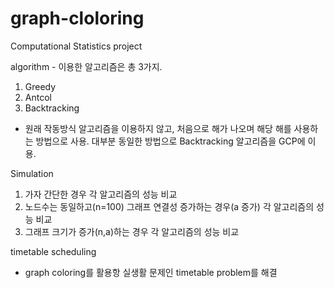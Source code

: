 # graph-cloloring
 Computational Statistics project


algorithm - 이용한 알고리즘은 총 3가지. 
1. Greedy
2. Antcol
3. Backtracking
- 원래 작동방식 알고리즘을 이용하지 않고, 처음으로 해가 나오며 해당 해를 사용하는 방법으로 사용. 대부분 동일한 방법으로 Backtracking 알고리즘을 GCP에 이용. 

Simulation 
1. 가자 간단한 경우 각 알고리즘의 성능 비교 
2. 노드수는 동일하고(n=100) 그래프 연결성 증가하는 경우(a 증가) 각 알고리즘의 성능 비교 
3. 그래프 크기가 증가(n,a)하는 경우 각 알고리즘의 성능 비교 

timetable scheduling
- graph coloring를 활용항 실생활 문제인 timetable problem를 해결
